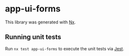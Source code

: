 # app-ui-forms

This library was generated with [Nx](https://nx.dev).

## Running unit tests

Run `nx test app-ui-forms` to execute the unit tests via [Jest](https://jestjs.io).
